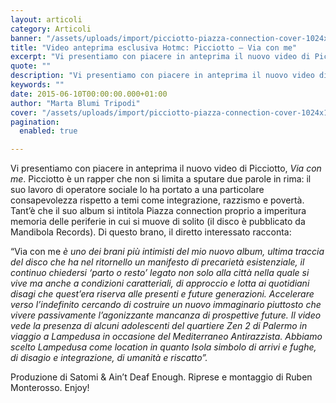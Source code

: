 ```yaml
---
layout: articoli
category: Articoli
banner: "/assets/uploads/import/picciotto-piazza-connection-cover-1024x1024.jpg"
title: "Video anteprima esclusiva Hotmc: Picciotto – Via con me"
excerpt: "Vi presentiamo con piacere in anteprima il nuovo video di Picciotto, Via con me. Picciotto è un rapper che non si limita a sputare due parole in rima: il suo lavoro di operatore sociale lo ha portato a una particolare consapevolezza rispetto a temi come integrazione, razzismo e povertà. Tant’è che il suo album si [&hellip"
quote: ""
description: "Vi presentiamo con piacere in anteprima il nuovo video di Picciotto, Via con me. Picciotto è un rapper che non si limita a sputare due parole in rima: il suo lavoro di operatore sociale lo ha portato a una particolare consapevolezza rispetto a temi come integrazione, razzismo e povertà. Tant’è che il suo album si [&hellip"
keywords: ""
date: 2015-06-10T00:00:00.000+01:00
author: "Marta Blumi Tripodi"
cover: "/assets/uploads/import/picciotto-piazza-connection-cover-1024x1024.jpg"
pagination:
  enabled: true

---
```


Vi presentiamo con piacere in anteprima il nuovo video di Picciotto, _Via con me_. Picciotto è un rapper che non si limita a sputare due parole in rima: il suo lavoro di operatore sociale lo ha portato a una particolare consapevolezza rispetto a temi come integrazione, razzismo e povertà. Tant’è che il suo album si intitola Piazza connection proprio a imperitura memoria delle periferie in cui si muove di solito (il disco è pubblicato da Mandibola Records). Di questo brano, il diretto interessato racconta:

“Via con me _è uno dei brani più intimisti del mio nuovo album, ultima traccia del disco che ha nel ritornello un manifesto di precarietà esistenziale, il continuo chiedersi ‘parto o resto’ legato non solo alla città nella quale si vive ma anche a condizioni caratteriali, di approccio e lotta ai quotidiani disagi che quest’era riserva alle presenti e future generazioni. Accelerare verso l’indefinito cercando di costruire un nuovo immaginario piuttosto che vivere passivamente l’agonizzante mancanza di prospettive future._ _Il video vede la presenza di alcuni adolescenti del quartiere Zen 2 di Palermo in viaggio a Lampedusa in occasione del Mediterraneo Antirazzista. Abbiamo scelto Lampedusa come location in quanto Isola simbolo di arrivi e fughe, di disagio e integrazione, di umanità e riscatto”._

Produzione di Satomi & Ain’t Deaf Enough. Riprese e montaggio di Ruben Monterosso. Enjoy!